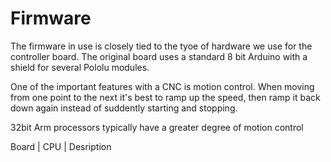 # Firmware

The firmware in use is closely tied to the tyoe of hardware we use for the controller board.
The original board uses a standard 8 bit Arduino with a shield for several Pololu modules.

One of the important features with a CNC is motion control. When moving from one point to the next
it's best to ramp up the speed, then ramp it back down again instead of suddently starting and stopping.




32bit Arm processors typically have a greater degree of motion control 


Board | CPU | Desription
